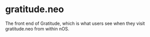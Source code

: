 # gratitude.neo
The front end of Gratitude, which is what users see when they visit gratitude.neo from within nOS.

